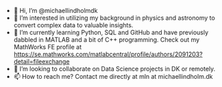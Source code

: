 - 👋 Hi, I’m @michaellindholmdk
- 👀 I’m interested in utilizing my background in physics and astronomy to convert complex data to valuable insights.
- 🌱 I’m currently learning Python, SQL and GitHub and have previously dabbled in MATLAB and a bit of C++ programming. Check out my MathWorks FE profile at https://se.mathworks.com/matlabcentral/profile/authors/2091203?detail=fileexchange
- 💞️ I’m looking to collaborate on Data Science projects in DK or remotely.
- 📫 How to reach me? Contact me directly at mln at michaellindholm.dk

<!---
michaellindholmdk/michaellindholmdk is a ✨ special ✨ repository because its `README.md` (this file) appears on your GitHub profile.
You can click the Preview link to take a look at your changes.
--->
